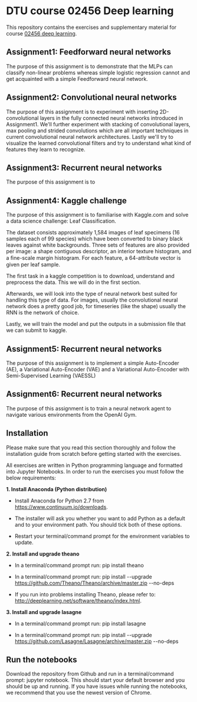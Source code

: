 DTU course 02456 Deep learning
=======
This repository contains the exercises and supplementary material for course [02456 deep learning](http://www.kurser.dtu.dk/02456).

## Assignment1: Feedforward neural networks
The purpose of this assignment is to demonstrate that the MLPs can classify non-linear problems whereas simple logistic regression cannot and get acquainted with a simple Feedforward neural network.


## Assignment2: Convolutional neural networks
The purpose of this assignment is to experiment with inserting 2D-convolutional layers in the fully connected neural networks introduced in Assignment1. We'll further experiment with stacking of convolutional layers, max pooling and strided convolutions which are all important techniques in current convolutional neural network architectures. Lastly we'll try to visualize the learned convolutional filters and try to understand what kind of features they learn to recognize.

## Assignment3: Recurrent neural networks
The purpose of this assignment is to 

## Assignment4: Kaggle challenge
The purpose of this assignment is to familiarise with Kaggle.com and solve a data science challenge: Leaf Classification. 

The dataset consists approximately 1,584 images of leaf specimens (16 samples each of 99 species) which have been converted to binary black leaves against white backgrounds. Three sets of features are also provided per image: a shape contiguous descriptor, an interior texture histogram, and a ﬁne-scale margin histogram. For each feature, a 64-attribute vector is given per leaf sample.

The first task in a kaggle competition is to download, understand and preprocess the data. This we will do in the first section.

Afterwards, we will look into the type of neural network best suited for handling this type of data. For images, usually the convolutional neural network does a pretty good job, for timeseries (like the shape) usually the RNN is the network of choice.

Lastly, we will train the model and put the outputs in a submission file that we can submit to kaggle.


## Assignment5: Recurrent neural networks
The purpose of this assignment is to implement a simple Auto-Encoder (AE), a Variational Auto-Encoder (VAE) and a Variational Auto-Encoder with Semi-Supervised Learning (VAESSL)


## Assignment6: Recurrent neural networks
The purpose of this assignment is to train a neural network agent to navigate various environments from the OpenAI Gym.

Installation
------------
Please make sure that you read this section thoroughly and follow the installation guide from scratch before getting started with the exercises.

All exercises are written in Python programming language and formatted into Jupyter Notebooks. In order to run the exercises you must follow the below requirements:

**1. Install Anaconda (Python distribution)**

- Install Anaconda for Python 2.7 from https://www.continuum.io/downloads.

- The installer will ask you whether you want to add Python as a default and to your environment path. You should tick both of these options.

- Restart your terminal/command prompt for the environment variables to update.

**2. Install and upgrade theano**

- In a terminal/command prompt run: pip install theano

- In a terminal/command prompt run: pip install --upgrade https://github.com/Theano/Theano/archive/master.zip --no-deps

- If you run into problems installing Theano, please refer to: http://deeplearning.net/software/theano/index.html.

**3. Install and upgrade lasagne**

- In a terminal/command prompt run: pip install lasagne

- In a terminal/command prompt run: pip install --upgrade https://github.com/Lasagne/Lasagne/archive/master.zip --no-deps

Run the notebooks
------------
Download the repository from Github and run in a terminal/command prompt: jupyter notebook. This should start your default browser and you should be up and running. If you have issues while running the notebooks, we recommend that you use the newest version of Chrome.

